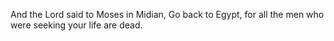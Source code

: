 And the Lord said to Moses in Midian, Go back to Egypt, for all the men who were seeking your life are dead.
